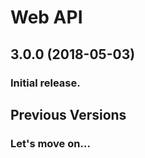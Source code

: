 # Web API

## 3.0.0 \(2018-05-03\)

### Initial release.

## Previous Versions

### Let's move on...

